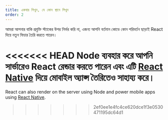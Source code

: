```yaml
---
title: একবার শিখুন, যে কোন স্থানে লিখুন
order: 2
---
```


আমরা আপনার বাকি প্রযুক্তি স্ট্যাকের উপর নির্ভর করি না, এজন্য আপনি বর্তমান কোডে কোন পরিবর্তন ছাড়াই React দিয়ে নতুন ফিচার তৈরি করতে পারেন।

<<<<<<< HEAD
Node ব্যবহার করে আপনি সার্ভারেও React রেন্ডার করতে পারেন এবং এটি [React Native](https://facebook.github.io/react-native/) দিয়ে মোবাইল অ্যাপ্স তৈরিতেও সাহায্য করে।
=======
React can also render on the server using Node and power mobile apps using [React Native](https://reactnative.dev/).
>>>>>>> 2ef0ee1e4fc4ce620dce1f3e0530471195dc64d1
